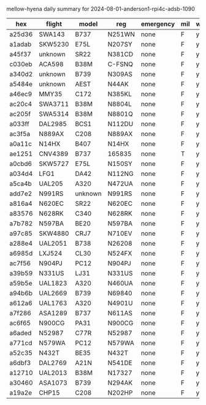 mellow-hyena daily summary for 2024-08-01-anderson1-rpi4c-adsb-1090

|hex|flight|model|reg|emergency|mil|weirdo|
|--|--|--|--|--|--|--|
|a25d36|SWA143|B737|N251WN|none|F|yyy|
|a1adab|SKW5230|E75L|N207SY|none|F|yyy|
|a45f37|unknown|SR22|N381CD|none|F|yyy|
|c030eb|ACA598|B38M|C-FSNQ|none|F|yyy|
|a340d2|unknown|B739|N309AS|none|F|yyy|
|a5484e|unknown|AEST|N44AK|none|F|yyy|
|a46ec9|MMY35|C172|N385KL|none|F|yyy|
|ac20c4|SWA3711|B38M|N8804L|none|F|yyy|
|ac205f|SWA5314|B38M|N8801Q|none|F|yyy|
|a033ff|DAL2985|BCS1|N112DU|none|F|yyy|
|ac3f5a|N889AX|C208|N889AX|none|F|yyy|
|a0a11c|N14HX|B407|N14HX|none|F|yyy|
|ae1251|CNV4389|B737|165835|none|T|yyy|
|a0cbd6|SKW5727|E75L|N150SY|none|F|yyy|
|a034d4|LFG1|DA42|N112NG|none|F|yyy|
|a5ca4b|UAL205|A320|N472UA|none|F|yyy|
|add7e2|N991RS|unknown|N991RS|none|F|yyy|
|a816a4|N620EC|SR22|N620EC|none|F|yyy|
|a83576|N628RK|C340|N628RK|none|F|yyy|
|a7b782|N597BA|BE20|N597BA|none|F|yyy|
|a97c85|SKW4880|CRJ7|N710EV|none|F|yyy|
|a288e4|UAL2051|B738|N26208|none|F|yyy|
|a6985d|LXJ524|CL30|N524FX|none|F|yyy|
|ac7f56|N904PJ|PC12|N904PJ|none|F|yyy|
|a39b59|N331US|LJ31|N331US|none|F|yyy|
|a59b5e|UAL1823|A320|N460UA|none|F|yyy|
|a94b6b|UAL2669|B739|N69840|none|F|yyy|
|a612a6|UAL1763|A320|N4901U|none|F|yyy|
|a7f286|ASA1289|B737|N611AS|none|F|yyy|
|ac6f65|N900CG|PA31|N900CG|none|F|yyy|
|a6aded|N52987|C77R|N52987|none|F|yyy|
|a771cd|N579WA|PC12|N579WA|none|F|yyy|
|a52c35|N432T|BE35|N432T|none|F|yyy|
|a6dbf3|DAL2769|A21N|N541DE|none|F|yyy|
|a12710|UAL2013|B38M|N17327|none|F|yyy|
|a30460|ASA1073|B739|N294AK|none|F|yyy|
|a19a2e|CHP15|C208|N202HP|none|F|yyy|

